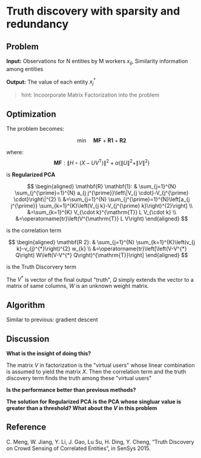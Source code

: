 # Truth discovery with sparsity and redundancy

## Problem


**Input:** Observations for N entities by M workers $x_{ij}$, Similarity information among entities

**Output:** The value of each entity $x_{j}^{*}$

> hint: Incoorporate Matrix Factorization into the problem

## Optimization


The problem becomes:

$$
\min \quad \mathbf{M F}+\mathbf{R} \mathbf{1}+\mathbf{R} \mathbf{2}
$$

where:
$$\mathbf{M F}:\left\|H \circ\left(X-U V^{\mathrm{T}}\right)\right\|^{2}+\alpha\left(\|U\|^{2}+\|V\|^{2}\right)$$
 
is **Regularized PCA**

$$
\begin{aligned}
\mathbf{R} \mathbf{1}: & \sum_{j=1}^{N} \sum_{j^{\prime}=1}^{N} a_{j j^{\prime}}\left\|V_{j \cdot}-V_{j^{\prime} \cdot}\right\|^{2} \\
&=\sum_{j=1}^{N} \sum_{j^{\prime}=1}^{N}\left[a_{j j^{\prime}} \sum_{k=1}^{K}\left(V_{j k}-V_{j^{\prime} k}\right)^{2}\right] \\
&=\sum_{k=1}^{K} V_{\cdot k}^{\mathrm{T}} L V_{\cdot k} \\
&=\operatorname{tr}\left(V^{\mathrm{T}} L V\right)
\end{aligned}
$$

is the correlation term

$$
\begin{aligned}
\mathbf{R 2}: & \sum_{j=1}^{N} \sum_{k=1}^{K}\left(v_{j k}-v_{j}^{*}\right)^{2} w_{k} \\
&=\operatorname{tr}\left[\left(V-V^{*} Q\right) W\left(V-V^{*} Q\right)^{\mathrm{T}}\right]
\end{aligned}
$$

is the Truth Discorvery term

The $V^{*}$ is vector of the final output "truth", $Q$ simply extends the vector to a matrix of same columns, $W$ is an unknown weight matrix.

## Algorithm

Similar to previous: gradient descent

## Discussion

**What is the insight of doing this?**

The matrix $V$ in factorization is the "virtual users" whose linear combination is assumed to yield the matrix $X$. Then the correlation term and the truth discovery term finds the truth among these "virtual users"

**Is the performance better than previous methods?**

**The solution for Regularized PCA is the PCA whose singluar value is greater than a threshold? What about the $V$ in this problem** 

## Reference

C. Meng, W. Jiang, Y. Li, J. Gao, Lu Su, H. Ding, Y. Cheng, “Truth Discovery on Crowd Sensing of Correlated Entities”, in SenSys 2015. 